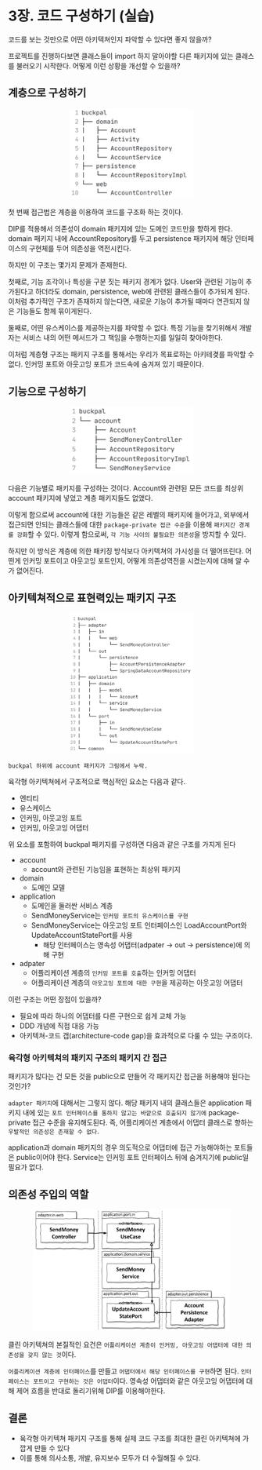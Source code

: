 # 3장. 코드 구성하기 (실습)

코드를 보는 것만으로 어떤 아키텍쳐인지 파악할 수 있다면 좋지 않을까?

프로젝트를 진행하다보면 클래스들이 import 하지 말아야할 다른 패키지에 있는 클래스를 불러오기 시작한다.
어떻게 이런 상황을 개선할 수 있을까?

## 계층으로 구성하기

<p align="center"><img src="./img/3_1.png" width="50%"></p>

첫 번째 접근법은 계층을 이용하여 코드를 구조화 하는 것이다.

DIP를 적용해서 의존성이 domain 패키지에 있는 도메인 코드만을 향하게 한다.
domain 패키지 내에 AccountRepository를 두고 persistence 패키지에 해당
인터페이스의 구현체를 두어 의존성을 역전시킨다.

하지만 이 구조는 몇가지 문제가 존재한다.

첫째로, 기능 조각이나 특성을 구분 짓는 패키지 경계가 없다. User와 관련된 기능이 추가된다고 하더라도
domain, persistence, web에 관련된 클래스들이 추가되게 된다.
이처럼 추가적인 구조가 존재하지 않는다면, 새로운 기능이 추가될 때마다 연관되지 않은 기능들도 함께 묶이게된다.

둘째로, 어떤 유스케이스를 제공하는지를 파악할 수 없다.
특정 기능을 찾기위해서 개발자는 서비스 내의 어떤 메서드가 그 책임을 수행하는지를 일일히 찾아야한다.

이처럼 계층형 구조는 패키지 구조를 통해서는 우리가 목표로하는 아키테겿를 파악할 수 없다.
인커밍 포트와 아웃고잉 포트가 코드속에 숨겨져 있기 때문이다.

## 기능으로 구성하기

<p align="center"><img src="./img/3_2.png" width="50%"></p>

다음은 기능별로 패키지를 구성하는 것이다. Account와 관련된 모든 코드를 최상위 account 패키지에
넣었고 계층 패키지들도 없앴다.

이렇게 함으로써 account에 대한 기능들은 같은 레벨의 패키지에 들어가고,
외부에서 접근되면 안되는 클래스들에 대한 `package-private 접근 수준`을 이용해 
`패키지간 경계를 강화`할 수 있다. 이렇게 함으로써, `각 기능 사이의 불필요한 의존성`을 방지할 수 있다.

하지만 이 방식은 계층에 의한 패키징 방식보다 아키텍쳐의 가시성을 더 떨어뜨린다.
어떤게 인커밍 포트이고 아웃고잉 포트인지, 어떻게 의존성역전을 시켰는지에 대해 알 수가 없어진다.

## 아키텍쳐적으로 표현력있는 패키지 구조

<p align="center"><img src="./img/3_3.png" width="50%"></p>

`buckpal 하위에 account 패키지가 그림에서 누락.`

육각형 아키텍쳐에서 구조적으로 핵심적인 요소는 다음과 같다.

- 엔티티
- 유스케이스
- 인커밍, 아웃고잉 포트
- 인커밍, 아웃고잉 어댑터

위 요소를 포함하여 buckpal 패키지를 구성하면 다음과 같은 구조를 가지게 된다

- account
  - account와 관련된 기능임을 표현하는 최상위 패키지
- domain
  - 도메인 모델
- application
  - 도메인을 둘러싼 서비스 계층
  - SendMoneyService는 `인커밍 포트의 유스케이스를 구현`
  - SendMoneyService는 아웃고잉 포트 인터페이스인 LoadAccountPort와 UpdateAccountStatePort를 사용
    - 해당 인터페이스는 영속성 어댑터(adpater -> out -> persistence)에 의해 구현
- adpater
  - 어플리케이션 계층의 `인커밍 포트를 호출`하는 인커밍 어댑터
  - 어플리케이션 계층의 `아웃고잉 포트에 대한 구현`을 제공하는 아웃고잉 어댑터

이런 구조는 어떤 장점이 있을까?

- 필요에 따라 하나의 어댑터를 다른 구현으로 쉽게 교체 가능
- DDD 개념에 직접 대응 가능
- 아키텍쳐-코드 갭(architecture-code gap)을 효과적으로 다룰 수 있는 구조이다.

### 육각형 아키텍쳐의 패키지 구조의 패키지 간 접근

패키지가 많다는 건 모든 것을 public으로 만들어 각 패키지간 접근을 허용해야 된다는 것인가?

`adapter 패키지`에 대해서는 그렇지 않다. 해당 패키지 내의 클래스들은 application 패키지 내에 있는
`포트 인터페이스를 통하지 않고는 바깥으로 호출되지 않기에` package-private 접근 수준을 유지해도된다.
즉, 어플리케이션 계층에서 어댑터 클래스로 향하는 `우발적인 의존성은 존재할 수 없다`.

application과 domain 패키지의 경우 의도적으로 어댑터에 접근 가능해야하는 포트들은 public이어야 한다.
Service는 인커밍 포트 인터페이스 뒤에 숨겨지기에 public일 필요가 없다.

## 의존성 주입의 역할

<p align="center"><img src="./img/3_4.png" width="80%"></p>

클린 아키텍쳐의 본질적인 요건은 `어플리케이션 계층이 인커밍, 아웃고잉 어댑터에 대한 의존성을 갖지 않는 것`이다.

`어플리케이션 계층에 인터페이스`를 만들고 `어댑터에서 해당 인터페이스를 구현`하면 된다.
`인터페이스는 포트이고 구현하는 것은 어댑터`이다. 영속성 어댑터와 같은 아웃고잉 어댑터에 대해
제어 흐름을 반대로 돌리기위해 DIP를 이용해야한다.

## 결론

- 육각형 아키텍쳐 패키지 구조를 통해 실제 코드 구조를 최대한 클린 아키텍쳐에 가깝게 만들 수 있다
- 이를 통해 의사소통, 개발, 유지보수 모두가 더 수월해질 수 있다.